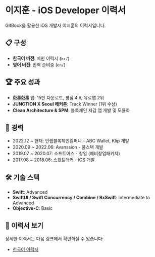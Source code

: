 # 이지훈 - iOS Developer 이력서

GitBook을 활용한 iOS 개발자 이지훈의 이력서입니다.

## 📋 구성

- **한국어 버전**: 메인 이력서 (`kr/`)
- **영어 버전**: 번역 준비중 (`en/`)

## 🏆 주요 성과

- **[하루하루](https://apps.apple.com/kr/app/id1452035712)** 앱: 15만 다운로드, 평점 4.6, 유료앱 2위
- **JUNCTION X Seoul 해커톤**: Track Winner (1위 수상)
- **Clean Architecture & SPM**: 블록체인 지갑 앱 개발 및 모듈화

## 💼 경력

- 2022.12 ~ 현재: 안랩블록체인컴퍼니 - ABC Wallet, Klip 개발
- 2020.09 ~ 2022.06: Avanssion - 풀스택 개발
- 2019.07 ~ 2020.07: 소프트어스 - 창업 (예비창업패키지)
- 2017.08 ~ 2018.06: 스윗트래커 - iOS 개발

## 🛠 기술 스택

- **Swift**: Advanced
- **SwiftUI / Swift Concurrency / Combine / RxSwift**: Intermediate to Advanced
- **Objective-C**: Basic

## 📖 이력서 보기

상세한 이력서는 다음 링크에서 확인하실 수 있습니다:

- [한국어 이력서](https://resume.2rick.com)
